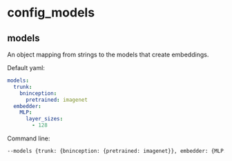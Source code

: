 # config_models

## models
An object mapping from strings to the models that create embeddings.

Default yaml:
```yaml
models:
  trunk:
    bninception:
      pretrained: imagenet
  embedder:
    MLP:
      layer_sizes:
        - 128
```

Command line:
```bash
--models {trunk: {bninception: {pretrained: imagenet}}, embedder: {MLP: {layer_size: [128]}}}
```
